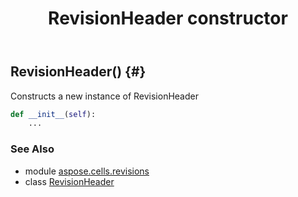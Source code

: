 ﻿---
title: RevisionHeader constructor
second_title: Aspose.Cells for Python via .NET API References
description: 
type: docs
weight: 10
url: /aspose.cells.revisions/revisionheader/__init__/
is_root: false
---

## RevisionHeader() {#}

Constructs a new instance of RevisionHeader



```python
def __init__(self):
    ...
```





### See Also
* module [aspose.cells.revisions](../../)
* class [RevisionHeader](/cells/python-net/aspose.cells.revisions/revisionheader)
